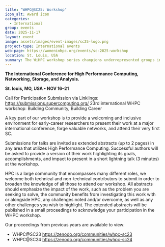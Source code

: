 ```yaml
---
title: "WHPC@SC25: Workshop"
icon_alt: Award icon
categories:
  - International
group: events
date: 2025-11-17
layout: event
image: assets/images/event-images/sc25-logo.png
project-type: International events
web-page: https://womeninhpc.org/events/sc-2025-workshop
location: St. Louis, USA
summary: The WiHPC workshop series champions underrepresented groups in HPC. Comprising a range of content from across the community, the workshop will showcase some some of the exciting work going on across HPC.
---
```


**The International Conference for High Performance Computing, Networking, Storage, and Analysis.** 

**St. louis, MO, USA • NOV 16–21**

Call for Participation
Submission via Linklings: https://submissions.supercomputing.org/
23rd international WHPC workshop: Building Community, Building Career

A key part of our workshop is to provide a welcoming and inclusive environment for early-career researchers to present their work at a major international conference, forge valuable networks, and attend their very first SC.

Submissions for talks are invited as extended abstracts (up to 2 pages) in any area that utilizes High Performance Computing. Successful authors will be asked to provide a version of their work highlighting its goals, accomplishments, and impact to present in a short lightning talk (3 minutes) at the workshop.

HPC is a large community that encompasses many different roles, we welcome both technical and non-technical contributors to submit in order to broaden the knowledge of all those to attend our workshop. All abstracts should emphasize the impact of the work, such as the problem you are seeking to solve, the community benefits from investigating this work with or alongside HPC, any challenges noted and/or overcome, as well as any other challenges you wish to highlight. The extended abstracts will be published in a small proceedings to acknowledge your participation in the WHPC workshop.

Our proceedings from previous years are available to view:
* WHPC@SC23 https://zenodo.org/communities/whpc-sc23
* WHPC@SC24 https://zenodo.org/communities/whpc-sc24

